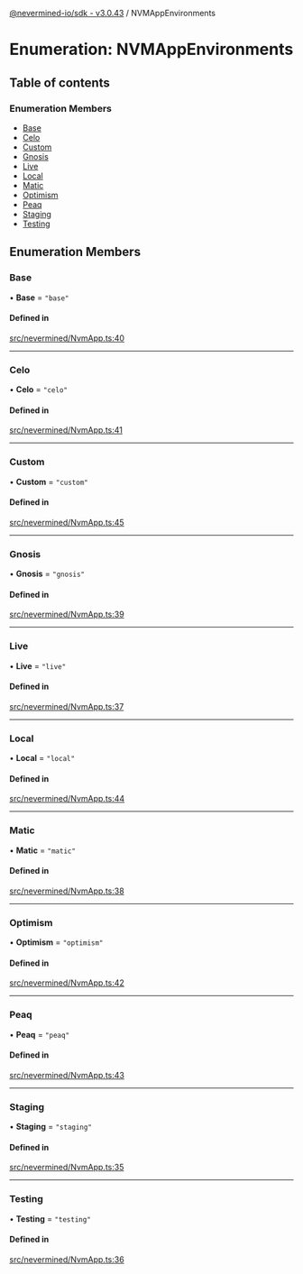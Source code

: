 [@nevermined-io/sdk - v3.0.43](../code-reference.md) / NVMAppEnvironments

# Enumeration: NVMAppEnvironments

## Table of contents

### Enumeration Members

- [Base](NVMAppEnvironments.md#base)
- [Celo](NVMAppEnvironments.md#celo)
- [Custom](NVMAppEnvironments.md#custom)
- [Gnosis](NVMAppEnvironments.md#gnosis)
- [Live](NVMAppEnvironments.md#live)
- [Local](NVMAppEnvironments.md#local)
- [Matic](NVMAppEnvironments.md#matic)
- [Optimism](NVMAppEnvironments.md#optimism)
- [Peaq](NVMAppEnvironments.md#peaq)
- [Staging](NVMAppEnvironments.md#staging)
- [Testing](NVMAppEnvironments.md#testing)

## Enumeration Members

### Base

• **Base** = `"base"`

#### Defined in

[src/nevermined/NvmApp.ts:40](https://github.com/nevermined-io/sdk-js/blob/356dfb328fcf7cee010b48756ca205b2a854f0f8/src/nevermined/NvmApp.ts#L40)

---

### Celo

• **Celo** = `"celo"`

#### Defined in

[src/nevermined/NvmApp.ts:41](https://github.com/nevermined-io/sdk-js/blob/356dfb328fcf7cee010b48756ca205b2a854f0f8/src/nevermined/NvmApp.ts#L41)

---

### Custom

• **Custom** = `"custom"`

#### Defined in

[src/nevermined/NvmApp.ts:45](https://github.com/nevermined-io/sdk-js/blob/356dfb328fcf7cee010b48756ca205b2a854f0f8/src/nevermined/NvmApp.ts#L45)

---

### Gnosis

• **Gnosis** = `"gnosis"`

#### Defined in

[src/nevermined/NvmApp.ts:39](https://github.com/nevermined-io/sdk-js/blob/356dfb328fcf7cee010b48756ca205b2a854f0f8/src/nevermined/NvmApp.ts#L39)

---

### Live

• **Live** = `"live"`

#### Defined in

[src/nevermined/NvmApp.ts:37](https://github.com/nevermined-io/sdk-js/blob/356dfb328fcf7cee010b48756ca205b2a854f0f8/src/nevermined/NvmApp.ts#L37)

---

### Local

• **Local** = `"local"`

#### Defined in

[src/nevermined/NvmApp.ts:44](https://github.com/nevermined-io/sdk-js/blob/356dfb328fcf7cee010b48756ca205b2a854f0f8/src/nevermined/NvmApp.ts#L44)

---

### Matic

• **Matic** = `"matic"`

#### Defined in

[src/nevermined/NvmApp.ts:38](https://github.com/nevermined-io/sdk-js/blob/356dfb328fcf7cee010b48756ca205b2a854f0f8/src/nevermined/NvmApp.ts#L38)

---

### Optimism

• **Optimism** = `"optimism"`

#### Defined in

[src/nevermined/NvmApp.ts:42](https://github.com/nevermined-io/sdk-js/blob/356dfb328fcf7cee010b48756ca205b2a854f0f8/src/nevermined/NvmApp.ts#L42)

---

### Peaq

• **Peaq** = `"peaq"`

#### Defined in

[src/nevermined/NvmApp.ts:43](https://github.com/nevermined-io/sdk-js/blob/356dfb328fcf7cee010b48756ca205b2a854f0f8/src/nevermined/NvmApp.ts#L43)

---

### Staging

• **Staging** = `"staging"`

#### Defined in

[src/nevermined/NvmApp.ts:35](https://github.com/nevermined-io/sdk-js/blob/356dfb328fcf7cee010b48756ca205b2a854f0f8/src/nevermined/NvmApp.ts#L35)

---

### Testing

• **Testing** = `"testing"`

#### Defined in

[src/nevermined/NvmApp.ts:36](https://github.com/nevermined-io/sdk-js/blob/356dfb328fcf7cee010b48756ca205b2a854f0f8/src/nevermined/NvmApp.ts#L36)
